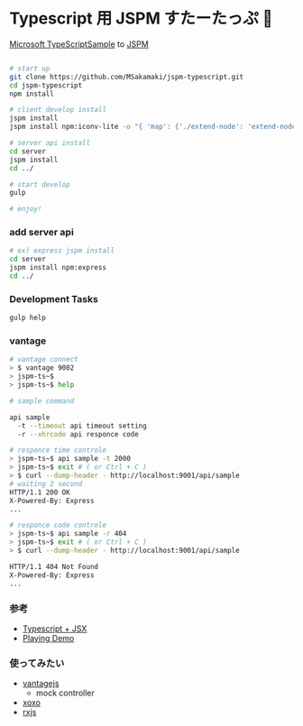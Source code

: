 Typescript 用 JSPM すたーたっぷ :beer:
====

[Microsoft TypeScriptSample](https://github.com/Microsoft/TypeScriptSamples/tree/master/jspm) to [JSPM](http://jspm.io/)


```sh

# start up
git clone https://github.com/MSakamaki/jspm-typescript.git
cd jspm-typescript
npm install

# client develop install
jspm install
jspm install npm:iconv-lite -o "{ 'map': {'./extend-node': 'extend-node', './streams': 'streams'}}"

# server api install
cd server
jspm install
cd ../

# start develop
gulp

# enjoy!
```

### add server api

```sh
# ex) express jspm install
cd server
jspm install npm:express
cd ../
```

### Development Tasks

```sh
gulp help
```

### vantage

```sh
# vantage connect
> $ vantage 9002
> jspm-ts~$
> jspm-ts~$ help

# sample command

api sample
  -t --timeout api timeout setting
  -r --xhrcode api responce code

# responce time controle
> jspm-ts~$ api sample -t 2000
> jspm-ts~$ exit # ( or Ctrl + C )
> $ curl --dump-header - http://localhost:9001/api/sample
# waiting 2 second
HTTP/1.1 200 OK
X-Powered-By: Express
...

# responce code controle
> jspm-ts~$ api sample -r 404
> jspm-ts~$ exit # ( or Ctrl + C )
> $ curl --dump-header - http://localhost:9001/api/sample

HTTP/1.1 404 Not Found
X-Powered-By: Express
...

```


### 参考

 + [Typescript + JSX](http://blog.mgechev.com/2015/07/05/using-jsx-react-with-typescript/)
 + [Playing Demo](https://github.com/ruanyf/react-demos)

### 使ってみたい

 + [vantagejs](https://github.com/vantagejs)
   + mock controller
 + [xoxo](https://github.com/sindresorhus/xo)
 + [rxjs](https://github.com/Reactive-Extensions/RxJS)


